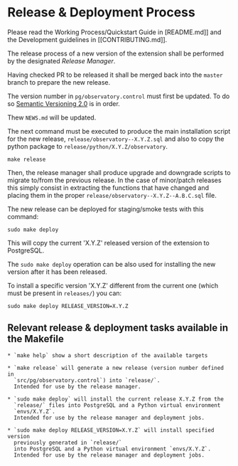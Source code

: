 # Release & Deployment Process

Please read the Working Process/Quickstart Guide in [README.md]]
and the Development guidelines in [[CONTRIBUTING.md]].

The release process of a new version of the extension
shall be performed by the designated *Release Manager*.

Having checked PR to be released it shall be
merged back into the `master` branch to prepare the new release.

The version number in `pg/observatory.control` must first be updated.
To do so [Semantic Versioning 2.0](http://semver.org/) is in order.

Thew `NEWS.md` will be updated.

The next command must be executed to produce the main installation
script for the new release, `release/observatory--X.Y.Z.sql` and
also to copy the python package to `release/python/X.Y.Z/observatory`.

```
make release
```

Then, the release manager shall produce upgrade and downgrade scripts
to migrate to/from the previous release. In the case of minor/patch
releases this simply consist in extracting the functions that have changed
and placing them in the proper `release/observatory--X.Y.Z--A.B.C.sql`
file.

The new release can be deployed for staging/smoke tests with this command:

```
sudo make deploy
```

This will copy the current 'X.Y.Z' released version of the extension to
PostgreSQL.

The `sudo make deploy` operation can be also used for installing
the new version after it has been released.

To install a specific version 'X.Y.Z' different from the current one
(which must be present in `releases/`) you can:

```
sudo make deploy RELEASE_VERSION=X.Y.Z
```


## Relevant release & deployment tasks available in the Makefile

```
* `make help` show a short description of the available targets

* `make release` will generate a new release (version number defined in
  `src/pg/observatory.control`) into `release/`.
  Intended for use by the release manager.

* `sudo make deploy` will install the current release X.Y.Z from the
  `release/` files into PostgreSQL and a Python virtual environment
  `envs/X.Y.Z`.
  Intended for use by the release manager and deployment jobs.

* `sudo make deploy RELEASE_VERSION=X.Y.Z` will install specified version
  previously generated in `release/`
  into PostgreSQL and a Python virtual environment `envs/X.Y.Z`.
  Intended for use by the release manager and deployment jobs.
```
